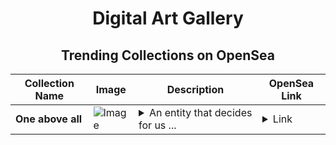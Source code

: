 <div align="center">

# Digital Art Gallery

## Trending Collections on OpenSea

| Collection Name                       | Image                                                                                     | Description                       | OpenSea Link                                                                                          |
|---------------------------------------|-------------------------------------------------------------------------------------------|-----------------------------------|--------------------------------------------------------------------------------------------------------|
| **One above all** | ![Image](https://i.seadn.io/s/raw/files/5bc21db362b74d1e77e60ffc3da1cda7.png?w=500&auto=format?w=200&auto=format) | <details><summary>An entity that decides for us ...</summary>An entity that decides for us all is merely a concept. The concept of God varies widely across different cultures, religions, and philosophies. Generally, God is often seen as a supreme being, creator, and overseer of the universe.</details> | <details><summary>Link</summary>[One above all](https://opensea.io/collection/one-above-all-2)</details> |

</div>